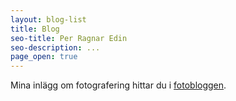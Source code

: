 ```yaml
---
layout: blog-list
title: Blog
seo-title: Per Ragnar Edin
seo-description: ...
page_open: true
---
```

  
Mina inlägg om fotografering hittar du i [fotobloggen](/photo).
